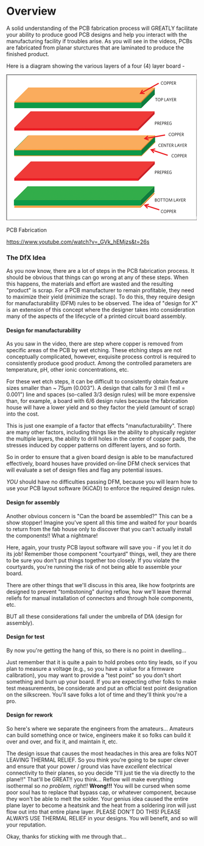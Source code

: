# Overview
A solid understanding of the PCB fabrication process will GREATLY facilitate your ability to produce good PCB designs and help you interact with the manufacturing facility if troubles arise. As you will see in the videos, PCBs are fabricated from planar sturctures that are laminated to produce the finished product.

Here is a diagram showing the various layers of a four (4) layer board -

<img src="images/4-layer.png" width="500"/>

PCB Fabrication

https://www.youtube.com/watch?v=_GVk_hEMjzs&t=26s

### The DfX Idea
As you now know, there are a lot of steps in the PCB fabrication process. It should be obvious that things can go wrong at any of these steps. When this happens, the materials and effort are wasted and the resulting "product" is scrap. For a PCB manufacturer to remain profitable, they need to maximize their yield (minimize the scrap). To do this, they require design for manufacturability (DFM) rules to be observed. The idea of "design for X" is an extension of this concept where the designer takes into consideration many of the aspects of the lifecycle of a printed circuit board assembly.

#### Design for manufacturability
As you saw in the video, there are step where copper is removed from specific areas of the PCB by wet etching. These etching steps are not conceptually complicated, however, exquisite process control is required to consistently produce good product. Among the controlled parameters are temperature, pH, other ionic concentrations, etc.

For these wet etch steps, it can be difficult to consistently obtain feature sizes smaller than ~ 75µm (0.003"). A design that calls for 3 mil (1 mil = 0.001") line and spaces (so-called 3/3 design rules) will be more expensive than, for example, a board with 6/6 design rules because the fabrication house will have a lower yield and so they factor the yield (amount of scrap) into the cost.

This is just one example of a factor that effects "manufacturability". There are many other factors, including things like the ability to physically register the multiple layers, the ability to drill holes in the center of copper pads, the stresses induced by copper patterns on different layers, and so forth.

So in order to ensure that a given board design is able to be manufactured effectively, board houses have provided on-line DFM check services that will evaluate a set of design files and flag any potential issues.

*YOU* should have no difficulties passing DFM, because you will learn how to use your PCB layout software (KiCAD) to enforce the required design rules.

#### Design for assembly
Another obvious concern is "Can the board be assembled?" This can be a show stopper! Imagine you've spent all this time and waited for your boards to return from the fab house only to discover that you can't actually install the components!! What a nightmare!

Here, again, your trusty PCB layout software will save you - if you let it do its job! Remember those component "courtyard" things, well, they are there to be sure you don't put things together too closely. If you violate the courtyards, you're running the risk of not being able to assemble your board.

There are other things that we'll discuss in this area, like how footprints are designed to prevent "tombstoning" during reflow, how we'll leave thermal reliefs for manual installation of connectors and through hole components, etc.

BUT all these considerations fall under the umbrella of DfA (design for assembly).

#### Design for test
By now you're getting the hang of this, so there is no point in dwelling...

Just remember that it is quite a pain to hold probes onto tiny leads, so if you plan to measure a voltage (e.g., so you have a value for a firmware calibration), you may want to provide a "test point" so you don't short something and burn up your board. If you are expecting other folks to make test measurements, be considerate and put an official test point designation on the silkscreen. You'll save folks a lot of time and they'll think you're a pro.

#### Design for rework
So here's where we separate the engineers from the amateurs...   Amateurs can build something once or twice, engineers make it so folks can build it over and over, and fix it, and maintain it, etc.

The design issue that causes the most headaches in this area are folks NOT LEAVING THERMAL RELIEF. So you think you're going to be super clever and ensure that your power / ground vias have *excellent* electrical connectivity to their planes, so you decide "I'll just tie the via directly to the plane!!" That'll be GREAT!! you think... Reflow will make everything isothermal so *no problem, right!!* **Wrong!!!** You will be cursed when some poor soul has to replace that bypass cap, or whatever component, because they won't be able to melt the solder. Your genius idea caused the entire plane layer to become a heatsink and the heat from a soldering iron will just flow out into that entire plane layer. PLEASE DON'T DO THIS! PLEASE ALWAYS USE THERMAL RELIEF in your designs. You will benefit, and so will your reputation.

Okay, thanks for sticking with me through that...
